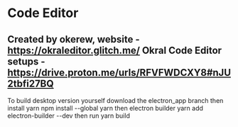 # Code Editor
Created by okerew, website - https://okraleditor.glitch.me/
Okral Code Editor setups - https://drive.proton.me/urls/RFVFWDCXY8#nJU2tbfi27BQ
------------------------------------------------------------
To build desktop version yourself download the electron_app branch then  install yarn npm install --global yarn then electron builder yarn add electron-builder --dev then run yarn build

